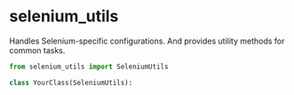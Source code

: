 # selenium_utils

Handles Selenium-specific configurations. And provides utility methods for common tasks.

````py
from selenium_utils import SeleniumUtils

class YourClass(SeleniumUtils):

````
